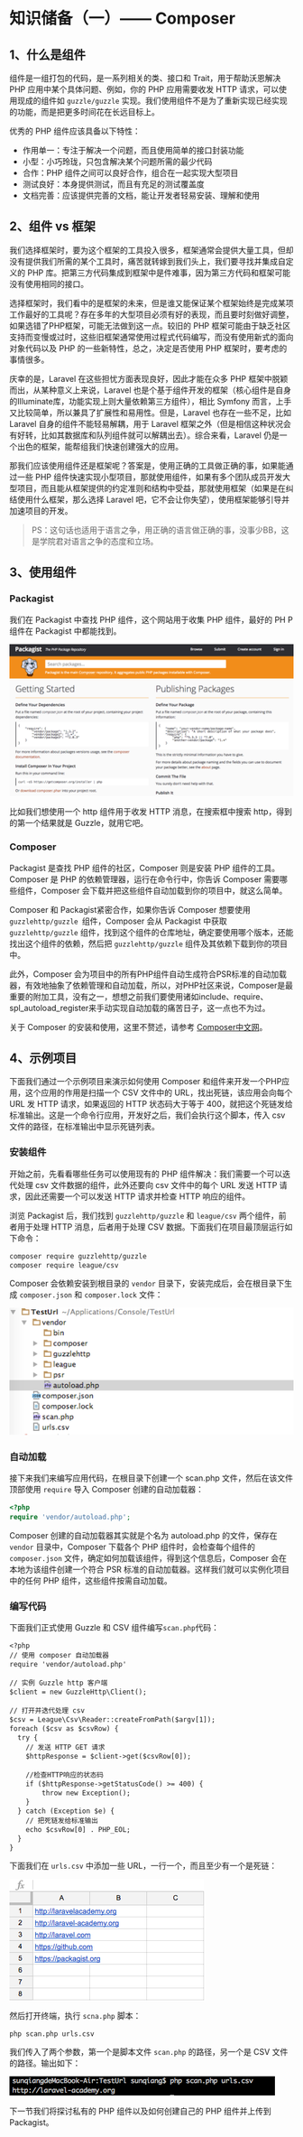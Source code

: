 # 知识储备（一）—— Composer 



## 1、什么是组件

组件是一组打包的代码，是一系列相关的类、接口和 Trait，用于帮助沃恩解决 PHP 应用中某个具体问题、例如，你的 PHP 应用需要收发 HTTP 请求，可以使用现成的组件如 `guzzle/guzzle` 实现。我们使用组件不是为了重新实现已经实现的功能，而是把更多时间花在长远目标上。

优秀的 PHP 组件应该具备以下特性：

- 作用单一：专注于解决一个问题，而且使用简单的接口封装功能
- 小型：小巧玲珑，只包含解决某个问题所需的最少代码
- 合作：PHP 组件之间可以良好合作，组合在一起实现大型项目
- 测试良好：本身提供测试，而且有充足的测试覆盖度
- 文档完善：应该提供完善的文档，能让开发者轻易安装、理解和使用



## 2、组件 vs 框架

我们选择框架时，要为这个框架的工具投入很多，框架通常会提供大量工具，但却没有提供我们所需的某个工具时，痛苦就转嫁到我们头上，我们要寻找并集成自定义的 PHP 库。把第三方代码集成到框架中是件难事，因为第三方代码和框架可能没有使用相同的接口。

选择框架时，我们看中的是框架的未来，但是谁又能保证某个框架始终是完成某项工作最好的工具呢？存在多年的大型项目必须有好的表现，而且要时刻做好调整，如果选错了PHP框架，可能无法做到这一点。较旧的 PHP 框架可能由于缺乏社区支持而变慢或过时，这些旧框架通常使用过程式代码编写，而没有使用新式的面向对象代码以及 PHP 的一些新特性，总之，决定是否使用 PHP 框架时，要考虑的事情很多。

庆幸的是，Laravel 在这些担忧方面表现良好，因此才能在众多 PHP 框架中脱颖而出，从某种意义上来说，Laravel 也是个基于组件开发的框架（核心组件是自身的Illuminate库，功能实现上则大量依赖第三方组件），相比 Symfony 而言，上手又比较简单，所以兼具了扩展性和易用性。但是，Laravel 也存在一些不足，比如 Laravel 自身的组件不能轻易解耦，用于 Laravel 框架之外（但是相信这种状况会有好转，比如其数据库和队列组件就可以解耦出去）。综合来看，Laravel 仍是一个出色的框架，能帮组我们快速创建强大的应用。

那我们应该使用组件还是框架呢？答案是，使用正确的工具做正确的事，如果能通过一些 PHP 组件快速实现小型项目，那就使用组件，如果有多个团队成员开发大型项目，而且能从框架提供的约定准则和结构中受益，那就使用框架（如果是在纠结使用什么框架，那么选择 Laravel 吧，它不会让你失望），使用框架能够引导并加速项目的开发。

> PS：这句话也适用于语言之争，用正确的语言做正确的事，没事少BB，这是学院君对语言之争的态度和立场。



## 3、使用组件

### Packagist

我们在 Packagist 中查找 PHP 组件，这个网站用于收集 PHP 组件，最好的 PH P组件在 Packagist 中都能找到。

![](01.01-Composer.assets/Packagist-1545621337850.png)

比如我们想使用一个 http 组件用于收发 HTTP 消息，在搜索框中搜索 http，得到的第一个结果就是 Guzzle，就用它吧。



### Composer

Packagist 是查找 PHP 组件的社区，Composer 则是安装 PHP 组件的工具。Composer 是 PHP 的依赖管理器，运行在命令行中，你告诉 Composer 需要哪些组件，Composer 会下载并把这些组件自动加载到你的项目中，就这么简单。

Composer 和 Packagist紧密合作，如果你告诉 Composer 想要使用 `guzzlehttp/guzzle `组件，Composer 会从 Packagist 中获取 `guzzlehttp/guzzle` 组件，找到这个组件的仓库地址，确定要使用哪个版本，还能找出这个组件的依赖，然后把 `guzzlehttp/guzzle` 组件及其依赖下载到你的项目中。

此外，Composer 会为项目中的所有PHP组件自动生成符合PSR标准的自动加载器，有效地抽象了依赖管理和自动加载，所以，对PHP社区来说，Composer是最重要的附加工具，没有之一，想想之前我们要使用诸如include、require、spl_autoload_register来手动实现自动加载的痛苦日子，这一点也不为过。

关于 Composer 的安装和使用，这里不赘述，请参考 [Composer中文网](http://www.phpcomposer.com/)。



## 4、示例项目

下面我们通过一个示例项目来演示如何使用 Composer 和组件来开发一个PHP应用，这个应用的作用是扫描一个 CSV 文件中的 URL，找出死链，该应用会向每个 URL 发 HTTP 请求，如果返回的 HTTP 状态码大于等于 400，就把这个死链发给标准输出。这是一个命令行应用，开发好之后，我们会执行这个脚本，传入 csv 文件的路径，在标准输出中显示死链列表。

### 安装组件

开始之前，先看看哪些任务可以使用现有的 PHP 组件解决：我们需要一个可以迭代处理 csv 文件数据的组件，此外还要向 csv 文件中的每个 URL 发送 HTTP 请求，因此还需要一个可以发送 HTTP 请求并检查 HTTP 响应的组件。

浏览 Packagist 后，我们找到 `guzzlehttp/guzzle` 和 `league/csv` 两个组件，前者用于处理 HTTP 消息，后者用于处理 CSV 数据。下面我们在项目最顶层运行如下命令：

```shell
composer require guzzlehttp/guzzle
composer require league/csv
```

Composer 会依赖安装到根目录的 `vendor` 目录下，安装完成后，会在根目录下生成 `composer.json` 和 `composer.lock` 文件：

![](01.01-Composer.assets/guzzlehttp-csv.png)

### 自动加载

接下来我们来编写应用代码，在根目录下创建一个 scan.php 文件，然后在该文件顶部使用 `require` 导入 Composer 创建的自动加载器：

```php
<?php
require 'vendor/autoload.php';
```

Composer 创建的自动加载器其实就是个名为 autoload.php 的文件，保存在 `vendor` 目录中，Composer 下载各个 PHP 组件时，会检查每个组件的 `composer.json` 文件，确定如何加载该组件，得到这个信息后，Composer 会在本地为该组件创建一个符合 PSR 标准的自动加载器。这样我们就可以实例化项目中的任何 PHP 组件，这些组件按需自动加载。

### 编写代码

下面我们正式使用 Guzzle 和 CSV 组件编写`scan.php`代码：

```
<?php
// 使用 composer 自动加载器
require 'vendor/autoload.php'

// 实例 Guzzle http 客户端
$client = new GuzzleHttp\Client();

// 打开并迭代处理 csv
$csv = League\Csv\Reader::createFromPath($argv[1]);
foreach ($csv as $csvRow) {
  try {
    // 发送 HTTP GET 请求
    $httpResponse = $client->get($csvRow[0]);
    
    //检查HTTP响应的状态码
    if ($httpResponse->getStatusCode() >= 400) {
    	throw new Exception();
    }
  } catch (Exception $e) {
    // 把死链发给标准输出
    echo $csvRow[0] . PHP_EOL;
  }
}
```

下面我们在 `urls.csv` 中添加一些 URL，一行一个，而且至少有一个是死链：

![](01.01-Composer.assets/urls-csv.png)

然后打开终端，执行 `scna.php` 脚本：

```shell
php scan.php urls.csv
```

我们传入了两个参数，第一个是脚本文件 `scan.php` 的路径，另一个是 CSV 文件的路径。输出如下：

![](01.01-Composer.assets/invalid-url.png)

下一节我们将探讨私有的 PHP 组件以及如何创建自己的 PHP 组件并上传到 Packagist。



